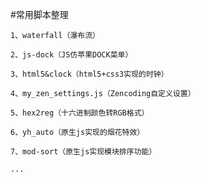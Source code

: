#常用脚本整理
```
1、waterfall（瀑布流）
```
```
2、js-dock（JS仿苹果DOCK菜单）
```
```
3、html5&clock（html5+css3实现的时钟）
```
```
4、my_zen_settings.js（Zencoding自定义设置）
```
```
5、hex2reg（十六进制颜色转RGB格式）
```
```
6、yh_auto（原生js实现的烟花特效）
```
```
7、mod-sort（原生js实现模块排序功能）
```
```
...
```
